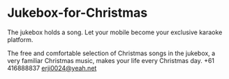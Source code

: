 # Jukebox-for-Christmas

The jukebox holds a song. Let your mobile become your exclusive karaoke platform.

The free and comfortable selection of Christmas songs in the jukebox, a very familiar Christmas music, makes your life every Christmas day.
+61 416888837 erji0024@yeah.net
